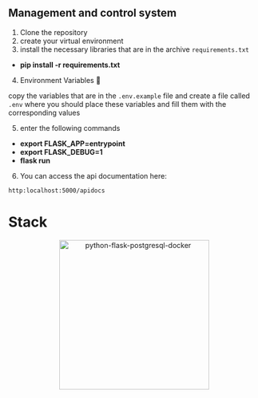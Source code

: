 ## Management and control system



1. Clone the repository
2. create your virtual environment
3. install the necessary libraries that are in the archive ```requirements.txt```

* __pip install -r requirements.txt__

4. Environment Variables 🚧

copy the variables that are in the ```.env.example``` file and create a file called ```.env``` where you should place these variables and fill them with the corresponding values

5. enter the following commands

* __export FLASK_APP=entrypoint__
* __export FLASK_DEBUG=1__
* __flask run__

6. You can access the api documentation here:

```
http:localhost:5000/apidocs
```

# Stack

<p align="center">
  <a target="blank"><img src="https://process.filestackapi.com/cache=expiry:max/resize=width:700/Fyt43eEpRUehYxfjwa7o" width="300" alt="python-flask-postgresql-docker" /></a>
</p>